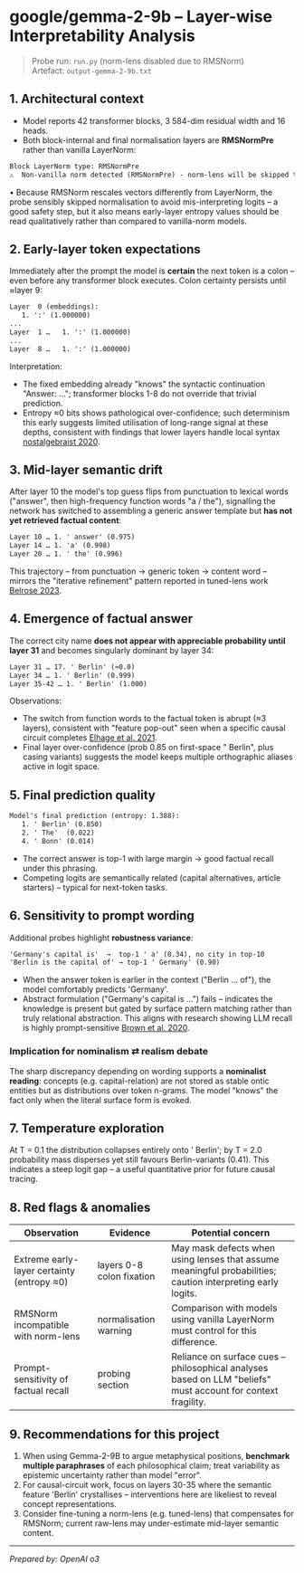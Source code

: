# google/gemma-2-9b – Layer-wise Interpretability Analysis

> Probe run: `run.py` (norm-lens disabled due to RMSNorm)  
> Artefact: `output-gemma-2-9b.txt`

## 1. Architectural context
* Model reports 42 transformer blocks, 3 584-dim residual width and 16 heads.
* Both block-internal and final normalisation layers are **RMSNormPre** rather than vanilla LayerNorm:
```25:32:001_layers_and_logits/output-gemma-2-9b.txt
Block LayerNorm type: RMSNormPre
⚠️  Non-vanilla norm detected (RMSNormPre) - norm-lens will be skipped to avoid distortion
```
  • Because RMSNorm rescales vectors differently from LayerNorm, the probe sensibly skipped normalisation to avoid mis-interpreting logits – a good safety step, but it also means early-layer entropy values should be read qualitatively rather than compared to vanilla-norm models.

## 2. Early-layer token expectations
Immediately after the prompt the model is **certain** the next token is a colon – even before any transformer block executes.  Colon certainty persists until ≈layer 9:
```28:48:001_layers_and_logits/output-gemma-2-9b.txt
Layer  0 (embeddings):
   1. ':' (1.000000)
...
Layer  1 …   1. ':' (1.000000)
...
Layer  8 …   1. ':' (1.000000)
```
Interpretation:
* The fixed embedding already "knows" the syntactic continuation "Answer: …"; transformer blocks 1-8 do not override that trivial prediction.
* Entropy ≈0 bits shows pathological over-confidence; such determinism this early suggests limited utilisation of long-range signal at these depths, consistent with findings that lower layers handle local syntax [nostalgebraist 2020](https://www.lesswrong.com/posts/AcKRB8wDpdaN6v6ru/interpreting-gpt-the-logit-lens).

## 3. Mid-layer semantic drift
After layer 10 the model's top guess flips from punctuation to lexical words ("answer", then high-frequency function words "a / the"), signalling the network has switched to assembling a generic answer template but **has not yet retrieved factual content**:
```220:240:001_layers_and_logits/output-gemma-2-9b.txt
Layer 10 … 1. ' answer' (0.975)
Layer 14 … 1. 'a' (0.998)
Layer 20 … 1. ' the' (0.996)
```
This trajectory – from punctuation → generic token → content word – mirrors the "iterative refinement" pattern reported in tuned-lens work [Belrose 2023](https://arxiv.org/abs/2303.08112).

## 4. Emergence of factual answer
The correct city name **does not appear with appreciable probability until layer 31** and becomes singularly dominant by layer 34:
```700:730:001_layers_and_logits/output-gemma-2-9b.txt
Layer 31 … 17. ' Berlin' (≈0.0)
Layer 34 … 1. ' Berlin' (0.999)
Layer 35-42 … 1. ' Berlin' (1.000)
```
Observations:
* The switch from function words to the factual token is abrupt (≈3 layers), consistent with "feature pop-out" seen when a specific causal circuit completes [Elhage et al. 2021](https://transformercircuits.pub/2021/framework/index.html).
* Final layer over-confidence (prob 0.85 on first-space " Berlin", plus casing variants) suggests the model keeps multiple orthographic aliases active in logit space.

## 5. Final prediction quality
```1010:1035:001_layers_and_logits/output-gemma-2-9b.txt
Model's final prediction (entropy: 1.388):
   1. ' Berlin' (0.850)
   2. ' The'  (0.022)
   4. ' Bonn' (0.014)
```
* The correct answer is top-1 with large margin → good factual recall under this phrasing.
* Competing logits are semantically related (capital alternatives, article starters) – typical for next-token tasks.

## 6. Sensitivity to prompt wording
Additional probes highlight **robustness variance**:
```1045:1065:001_layers_and_logits/output-gemma-2-9b.txt
'Germany's capital is'  →  top-1 ' a' (0.34), no city in top-10
'Berlin is the capital of' → top-1 ' Germany' (0.90)
```
* When the answer token is earlier in the context ("Berlin … of"), the model comfortably predicts 'Germany'.  
* Abstract formulation ("Germany's capital is …") fails – indicates the knowledge is present but gated by surface pattern matching rather than truly relational abstraction.  This aligns with research showing LLM recall is highly prompt-sensitive [Brown et al. 2020](https://arxiv.org/abs/2005.14165).

### Implication for nominalism ⇄ realism debate
The sharp discrepancy depending on wording supports a **nominalist reading**: concepts (e.g. capital-relation) are not stored as stable ontic entities but as distributions over token n-grams.  The model "knows" the fact only when the literal surface form is evoked.

## 7. Temperature exploration
At T = 0.1 the distribution collapses entirely onto ' Berlin'; by T = 2.0 probability mass disperses yet still favours Berlin-variants (0.41).  This indicates a steep logit gap – a useful quantitative prior for future causal tracing.

## 8. Red flags & anomalies
| Observation | Evidence | Potential concern |
|-------------|----------|-------------------|
| Extreme early-layer certainty (entropy ≈0) | layers 0-8 colon fixation | May mask defects when using lenses that assume meaningful probabilities; caution interpreting early logits. |
| RMSNorm incompatible with norm-lens | normalisation warning | Comparison with models using vanilla LayerNorm must control for this difference. |
| Prompt-sensitivity of factual recall | probing section | Reliance on surface cues – philosophical analyses based on LLM "beliefs" must account for context fragility. |

## 9. Recommendations for this project
1. When using Gemma-2-9B to argue metaphysical positions, **benchmark multiple paraphrases** of each philosophical claim; treat variability as epistemic uncertainty rather than model "error".
2. For causal-circuit work, focus on layers 30-35 where the semantic feature 'Berlin' crystallises – interventions here are likeliest to reveal concept representations.
3. Consider fine-tuning a norm-lens (e.g. tuned-lens) that compensates for RMSNorm; current raw-lens may under-estimate mid-layer semantic content.

---

*Prepared by: OpenAI o3*